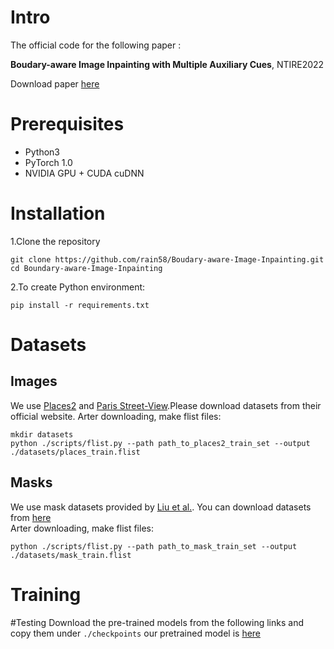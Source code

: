 # Intro
The official code for the following paper :

**Boudary-aware Image Inpainting with Multiple Auxiliary Cues**, NTIRE2022

Download paper [here](https://openaccess.thecvf.com/content/CVPR2022W/NTIRE/papers/Yamashita_Boundary-Aware_Image_Inpainting_With_Multiple_Auxiliary_Cues_CVPRW_2022_paper.pdf)

# Prerequisites
* Python3
* PyTorch 1.0
* NVIDIA GPU + CUDA cuDNN

# Installation  

1.Clone the repository

```
git clone https://github.com/rain58/Boudary-aware-Image-Inpainting.git  
cd Boundary-aware-Image-Inpainting
```

2.To create Python environment:
```
pip install -r requirements.txt
```

# Datasets
## Images
We use [Places2](http://places2.csail.mit.edu/) and [Paris Street-View](https://github.com/pathak22/context-encoder).Please download datasets from their official website.
Arter downloading, make flist files:
```
mkdir datasets
python ./scripts/flist.py --path path_to_places2_train_set --output ./datasets/places_train.flist
```
## Masks
We use mask datasets provided by [Liu et al.](https://arxiv.org/abs/1804.07723).
You can download datasets from [here](http://masc.cs.gmu.edu/wiki/partialconv)   
Arter downloading, make flist files:
```
python ./scripts/flist.py --path path_to_mask_train_set --output ./datasets/mask_train.flist
```

# Training


#Testing
Download the pre-trained models from the following links and copy them under `./checkpoints`
our pretrained model is [here](https://drive.google.com/drive/folders/1GOGqqkOKjS3N2aXRe_7tynJ58gDfJIme?usp=sharing)

